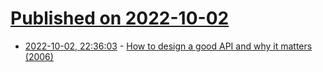 # [Published on 2022-10-02](index.md)

* [2022-10-02, 22:36:03](https://lobste.rs/s/woatzq/how_design_good_api_why_it_matters_2006) - [How to design a good API and why it matters (2006)](https://dl.acm.org/doi/10.1145/1176617.1176622)
